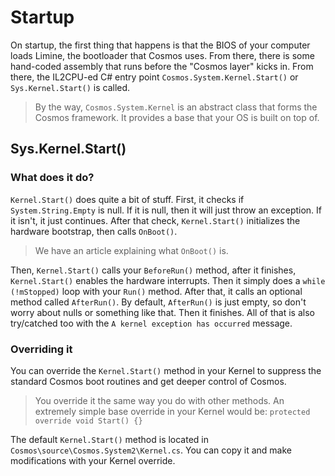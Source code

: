 # Startup

On startup, the first thing that happens is that the BIOS of your computer loads Limine, the bootloader that Cosmos uses. From there, there is some hand-coded assembly that runs before the "Cosmos layer" kicks in. From there, the IL2CPU-ed C# entry point `Cosmos.System.Kernel.Start()` or `Sys.Kernel.Start()` is called.

> By the way, `Cosmos.System.Kernel` is an abstract class that forms the Cosmos framework. It provides a base that your OS is built on top of.

## Sys.Kernel.Start()

### What does it do?
`Kernel.Start()` does quite a bit of stuff. First, it checks if `System.String.Empty` is null. If it is null, then it will just throw an exception. If it isn't, it just continues. After that check, `Kernel.Start()` initializes the hardware bootstrap, then calls `OnBoot()`.
> We have an article explaining what `OnBoot()` is.

Then, `Kernel.Start()` calls your `BeforeRun()` method, after it finishes, `Kernel.Start()` enables the hardware interrupts. Then it simply does a `while (!mStopped)` loop with your `Run()` method. After that, it calls an optional method called `AfterRun()`. By default, `AfterRun()` is just empty, so don't worry about nulls or something like that. Then it finishes. All of that is also try/catched too with the `A kernel exception has occurred` message.

### Overriding it
You can override the `Kernel.Start()` method in your Kernel to suppress the standard Cosmos boot routines and get deeper control of Cosmos.
> You override it the same way you do with other methods. An extremely simple base override in your Kernel would be: `protected override void Start() {}`

The default `Kernel.Start()` method is located in `Cosmos\source\Cosmos.System2\Kernel.cs`. You can copy it and make modifications with your Kernel override.
